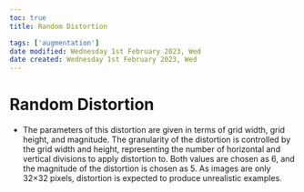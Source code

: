 ```yaml
---
toc: true
title: Random Distortion

tags: ['augmentation']
date modified: Wednesday 1st February 2023, Wed
date created: Wednesday 1st February 2023, Wed
---
```


# Random Distortion


- The parameters of this distortion are given in terms of grid width, grid height, and magnitude. The granularity of the distortion is controlled by the grid width and height, representing the number of horizontal and vertical divisions to apply distortion to. Both values are chosen as 6, and the magnitude of the distortion is chosen as 5. As images are only 32×32 pixels, distortion is expected to produce unrealistic examples.





